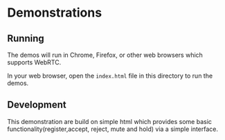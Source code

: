 # Demonstrations

## Running

The demos will run in Chrome, Firefox, or other web browsers which supports WebRTC.

In your web browser, open the `index.html` file in this directory to run the demos.


## Development

This demonstration are build on simple html which provides some basic functionality(register,accept, reject, mute and hold) via a simple interface.
